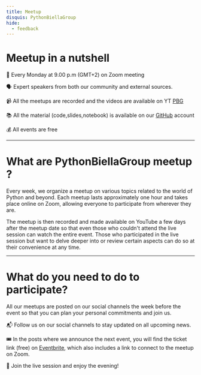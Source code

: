 ```yaml
---
title: Meetup
disquis: PythonBiellaGroup
hide:
  - feedback
---
```


# Meetup in a nutshell

📆 Every Monday at 9.00 p.m (GMT+2) on Zoom meeting

🗣 Expert speakers from both our community and external sources.

📹 All the meetups are recorded and the videos are available on YT [PBG](https://www.youtube.com/c/pythonbiellagroup)

📚 All the material (code,slides,notebook) is available on our [GitHub](https://github.com/PythonBiellaGroup) account

💰 All events are free

---

# What are PythonBiellaGroup meetup ?

Every week, we organize a meetup on various topics related to the world of Python and beyond. Each meetup lasts approximately one hour and takes place online on Zoom, allowing everyone to participate from wherever they are.

The meetup is then recorded and made available on YouTube a few days after the meetup date so that even those who couldn't attend the live session can watch the entire event. Those who participated in the live session but want to delve deeper into or review certain aspects can do so at their convenience at any time.

---

# What do you need to do to participate?
All our meetups are posted on our social channels the week before the event so that you can plan your personal commitments and join us.

📬 Follow us on our social channels to stay updated on all upcoming news.

🎟 In the posts where we announce the next event, you will find the ticket link (free) on [Eventbrite](https://www.eventbrite.it/o/python-biella-group-33249843991), which also includes a link to connect to the meetup on Zoom.

🚀 Join the live session and enjoy the evening!

